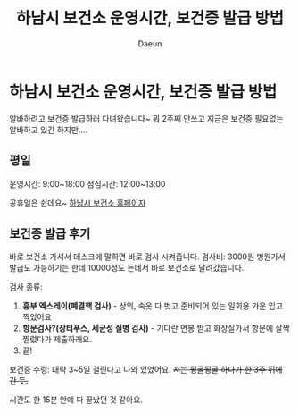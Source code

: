 ﻿---
layout: post
title: 하남시 보건소 운영시간, 보건증 발급 방법
subheading: 하남시 보건소 운영시간을 알아봅시다. 
author: Daeun
categories: Etc
banner:
tags: 하남시보건소 하남시보건증 보건증발급
sidebar: []
---

# 하남시 보건소 운영시간, 보건증 발급 방법
알바하려고 보건증 발급하러 다녀왔습니다~ 뭐 2주째 안쓰고 지금은 보건증 필요없는 알바하고 있긴 하지만....

## 평일
운영시간: 9:00~18:00
점심시간: 12:00~13:00

공휴일은 쉰데요~
[하남시 보건소 홈페이지](https://www.hanam.go.kr/health/index.do)

## 보건증 발급 후기
바로 보건소 가셔서 데스크에 말하면 바로 검사 시켜줍니다.
검사비: 3000원
병원가서 발급도 가능하기는 한데 10000정도 든데서 바로 보건소로 달려갔습니다.

검사 종류:
1. **흉부 엑스레이(폐결핵 검사)** - 상의, 속옷 다 벗고 준비되어 있는 일회용 가운 입고 찍었어요 
2. **항문검사?(장티푸스, 세균성 질병 검사)** - 기다란 면봉 받고 화장실가서 항문에 살짝 찔렀다가 제출하래요.
3. 끝!

보건증 수령: 
대략 3~5일 걸린다고 나와 있었어요. 
~~저는 뒹굴뒹굴 하다가 한 3주 뒤에 간 듯.~~

시간도 한 15분 안에 다 끝났던 것 같아요. 
